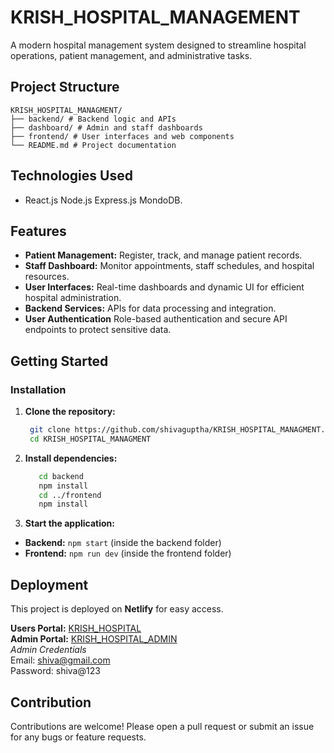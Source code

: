 # KRISH_HOSPITAL_MANAGEMENT

A modern hospital management system designed to streamline hospital operations, patient management, and administrative tasks.

## Project Structure

    KRISH_HOSPITAL_MANAGMENT/
    ├── backend/ # Backend logic and APIs
    ├── dashboard/ # Admin and staff dashboards
    ├── frontend/ # User interfaces and web components
    └── README.md # Project documentation


## Technologies Used

- React.js Node.js Express.js MondoDB. 

## Features

- **Patient Management:** Register, track, and manage patient records.
- **Staff Dashboard:** Monitor appointments, staff schedules, and hospital resources.
- **User Interfaces:** Real-time dashboards and dynamic UI for efficient hospital administration.
- **Backend Services:** APIs for data processing and integration.
- **User Authentication** Role-based authentication and secure API endpoints to protect sensitive data.

## Getting Started

### Installation

1. **Clone the repository:**
   ```sh
    git clone https://github.com/shivaguptha/KRISH_HOSPITAL_MANAGMENT.git
    cd KRISH_HOSPITAL_MANAGMENT

2. **Install dependencies:**
   ```sh
      cd backend
      npm install
      cd ../frontend
      npm install


3. **Start the application:**
- **Backend:** `npm start` (inside the backend folder)
- **Frontend:** `npm run dev` (inside the frontend folder)

## Deployment

This project is deployed on **Netlify** for easy access.

**Users Portal:** [KRISH_HOSPITAL](https://krishhospital.netlify.app/)  
**Admin Portal:** [KRISH_HOSPITAL_ADMIN](https://krish-hospital-admin.netlify.app/)  
*Admin Credentials*  
Email: shiva@gmail.com  
Password: shiva@123

## Contribution

Contributions are welcome! Please open a pull request or submit an issue for any bugs or feature requests.

